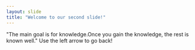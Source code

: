 ```yaml
---
layout: slide
title: "Welcome to our second slide!"
---
```

"The main goal is for knowledge.Once you gain the knowledge, the rest is known well." 
Use the left arrow to go back!

